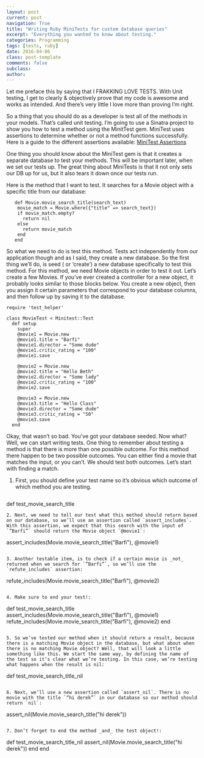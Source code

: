 ```yaml
---
layout: post
current: post
navigation: True
title: "Writing Ruby MiniTests for custom database queries"
excerpt: "Everything you wanted to know about testing."
categories: Programming
tags: [tests, ruby]
date: 2016-04-06
class: post-template
comments: false
subclass:
author:
---
```



Let me preface this by saying that I FRAKKING LOVE TESTS. With Unit testing, I get to clearly & objectively prove that my code is awesome and works as intended. And there’s very little I love more than proving I’m right.

So a thing that you should do as a developer is test all of the methods in your models. That’s called unit testing. I’m going to use a Sinatra project to show you how to test a method using the MinitTest gem. MiniTest uses assertions to determine whether or not a method functions successfully. Here is a guide to the different assertions available: [MiniTest Assertions](http://ruby-doc.org/stdlib-2.0.0/libdoc/minitest/rdoc/MiniTest/Assertions.html)

One thing you should know about the MiniTest gem is that it creates a separate database to test your methods. This will be important later, when we set our tests up. The great thing about MiniTests is that it not only sets our DB up for us, but it also tears it down once our tests run.

Here is the method that I want to test. It searches for a Movie object with a specific title from our database:

```
   def Movie.movie_search_title(search_text)
    movie_match = Movie.where({"title" => search_text})
    if movie_match.empty?
      return nil
    else
      return movie_match
    end
   end

```
So what we need to do is test this method. Tests act independently from our application though and as I said, they create a new database. So the first thing we’ll do, is seed ( or ‘create’) a new database specifically to test this method. For this method, we need Movie objects in order to test it out. Let’s create a few Movies.  If you’ve ever created a controller for a new object, it probably looks similar to those blocks below. You create a new object, then you assign it certain parameters that correspond to your database columns, and then follow up by saving it to the database.


```
require 'test_helper'

class MovieTest < Minitest::Test
  def setup
    super
    @movie1 = Movie.new
    @movie1.title = "Barfi"
    @movie1.director = "Some dude"
    @movie1.critic_rating = "100"
    @movie1.save

    @movie2 = Movie.new
    @movie2.title = "Hello Beth"
    @movie2.director = "Some lady"
    @movie2.critic_rating = "100"
    @movie2.save

    @movie3 = Movie.new
    @movie3.title = "Hello Class"
    @movie3.director = "Some dude"
    @movie3.critic_rating = "50"
    @movie3.save
  end
```

Okay, that wasn’t so bad. You’ve got your database seeded. Now what?
Well, we can start writing tests. One thing to remember about testing a method is that there is more than one possible outcome. For this method there happen to be two possible outcomes. You can either find a movie that matches the input, or you can’t. We should test both outcomes. Let’s start with finding a match.

1. First, you should define your test name so it’s obvious which outcome of which method you are testing. 

   ```
def test_movie_search_title
```
2. Next, we need to tell our test what this method should return based on our database, so we’ll use an assertion called `assert_includes`. With this assertion, we expect that this search with the input of `”Barfi”` should return the Movie object `@movie1`:

   ```
assert_includes(Movie.movie_search_title("Barfi"), @movie1)
```

3. Another testable item, is to check if a certain movie is _not_ returned when we search for `”Barfi”`, so we’ll use the `refute_includes` assertion:

   ```
refute_includes(Movie.movie_search_title("Barfi"), @movie2)
```

4. Make sure to end your test!:

   ```
def test_movie_search_title
   assert_includes(Movie.movie_search_title("Barfi"), @movie1)
   refute_includes(Movie.movie_search_title("Barfi"), @movie2)
end 
```

5. So we’ve tested our method when it should return a result, because there is a matching Movie object in the database, but what about when there is no matching Movie object? Well, that will look a little something like this. We start the same way, by defining the name of the test so it’s clear what we’re testing. In this case, we’re testing what happens when the result is nil:

   ```
   def test_movie_search_title_nil
   ```

6. Next, we’ll use a new assertion called `assert_nil`. There is no movie with the title `“hi derek”` in our database so our method should return `nil`:

   ```
   assert_nil(Movie.movie_search_title("hi derek"))
   ```

7. Don’t forget to end the method _and_ the test object!:

   ```
   def test_movie_search_title_nil
      assert_nil(Movie.movie_search_title("hi derek"))
   end
end
```

